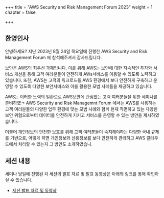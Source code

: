 +++
title = "AWS Security and Risk Management Forum 2023"
weight = 1
chapter = false

+++

## 환영인사

안녕하세요? 지난 2023년 8월 24일 목요일에 진행한 AWS Security and Risk Management Forum 에 참석해주셔서 감사드립니다. 

보안은 AWS의 최우선 과제입니다. 이를 위해 AWS는 보안에 대한 지속적인 투자와 서비스 개선을 통해 고객 여러분들이 안전하게 AWs서비스를 이용할 수 있도록 노력하고 있습니다. 또한, AWS는 고객의 워크로드를 AWS 환경에서 보다 안전하게 구축하고 운영할 수 있도록 다양한 보안서비스와 이를 활용한 모범 사례들을 제공하고 있습니다.

AWS는 이러한 노력의 일환으로 AWS보안에 관심있는 고객 여러분들을 위한 세미나를 준비하였ㄱ AWS Security and Risk Managemnt Forum 에서는 AWS를 사용하는 고객 여러분들의 다양한 업무 환경에 맞는 모범 사례와 함께 현재 직면하고 있는 다양한 보안 위협으로부터 데이터를 안전하게 지키고 서비스를 운영할 수 있는 방안을 제시하였습니다.

더불어 개인정보의 안전한 보호를 위해 고객 여러분들이 숙지해야하는 다양한 국내 규제를 기반으로, 어떻게 하면 개인정보와 신용정보를 보다 안전하게 관리하고 AWS 클라우드에서 처리할 수 있는지 그 방안도 소개하였습니.

## 세션 내용

세미나 당일에 진행된 각 세션의 발표 자료 및 발표 동영상은 아래의 링크를 통해 확인하실 수 있습니다. 
  - [세션 발표 자료 및 동영상](/ko/agenda/#on-demand-tracks)
  

